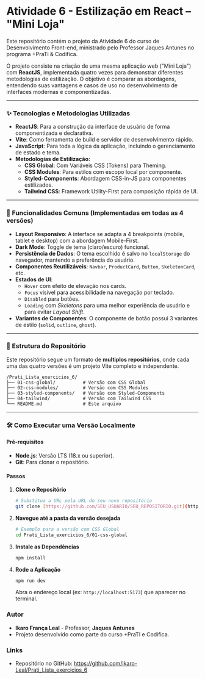 # Atividade 6 - Estilização em React – "Mini Loja"

Este repositório contém o projeto da Atividade 6 do curso de Desenvolvimento Front-end, ministrado pelo Professor Jaques Antunes no programa +PraTi & Codifica.

O projeto consiste na criação de uma mesma aplicação web ("Mini Loja") com **ReactJS**, implementada quatro vezes para demonstrar diferentes metodologias de estilização. O objetivo é comparar as abordagens, entendendo suas vantagens e casos de uso no desenvolvimento de interfaces modernas e componentizadas.

---

### ✨ Tecnologias e Metodologias Utilizadas

- **ReactJS**: Para a construção da interface de usuário de forma componentizada e declarativa.
- **Vite**: Como ferramenta de build e servidor de desenvolvimento rápido.
- **JavaScript**: Para toda a lógica da aplicação, incluindo o gerenciamento de estado e tema.
- **Metodologias de Estilização:**
    - **CSS Global**: Com Variáveis CSS (Tokens) para Theming.
    - **CSS Modules**: Para estilos com escopo local por componente.
    - **Styled-Components**: Abordagem CSS-in-JS para componentes estilizados.
    - **Tailwind CSS**: Framework Utility-First para composição rápida de UI.

---

### 🚀 Funcionalidades Comuns (Implementadas em todas as 4 versões)

- **Layout Responsivo**: A interface se adapta a 4 breakpoints (mobile, tablet e desktop) com a abordagem Mobile-First.
- **Dark Mode**: Toggle de tema (claro/escuro) funcional.
- **Persistência de Dados**: O tema escolhido é salvo no `localStorage` do navegador, mantendo a preferência do usuário.
- **Componentes Reutilizáveis**: `Navbar`, `ProductCard`, `Button`, `SkeletonCard`, etc.
- **Estados de UI**:
    - `Hover` com efeito de elevação nos cards.
    - `Focus` visível para acessibilidade na navegação por teclado.
    - `Disabled` para botões.
    - `Loading` com *Skeletons* para uma melhor experiência de usuário e para evitar *Layout Shift*.
- **Variantes de Componentes**: O componente de botão possui 3 variantes de estilo (`solid`, `outline`, `ghost`).

---

### 📂 Estrutura do Repositório

Este repositório segue um formato de **multiplos repositórios**, onde cada uma das quatro versões é um projeto Vite completo e independente.

```
/Prati_Lista_exercicios_6/
├── 01-css-global/          # Versão com CSS Global
├── 02-css-modules/         # Versão com CSS Modules
├── 03-styled-components/   # Versão com Styled-Components
├── 04-tailwind/            # Versão com Tailwind CSS
└── README.md               # Este arquivo
```

---

### 🛠️ Como Executar uma Versão Localmente

#### Pré-requisitos
* **Node.js**: Versão LTS (18.x ou superior).
* **Git**: Para clonar o repositório.

#### Passos
1.  **Clone o Repositório**
    ```bash
    # Substitua a URL pela URL do seu novo repositório
    git clone [https://github.com/SEU_USUARIO/SEU_REPOSITORIO.git](https://github.com/SEU_USUARIO/SEU_REPOSITORIO.git)
    ```
2.  **Navegue até a pasta da versão desejada**
    ```bash
    # Exemplo para a versão com CSS Global
    cd Prati_Lista_exercicios_6/01-css-global
    ```
3.  **Instale as Dependências**
    ```bash
    npm install
    ```
4.  **Rode a Aplicação**
    ```bash
    npm run dev
    ```
    Abra o endereço local (ex: `http://localhost:5173`) que aparecer no terminal.

### Autor
- **Ikaro França Leal** - Professor, **Jaques Antunes**
- Projeto desenvolvido como parte do curso +PraTI e Codifica.

### Links
- Repositório no GitHub: https://github.com/Ikaro-Leal/Prati_Lista_exercicios_6
